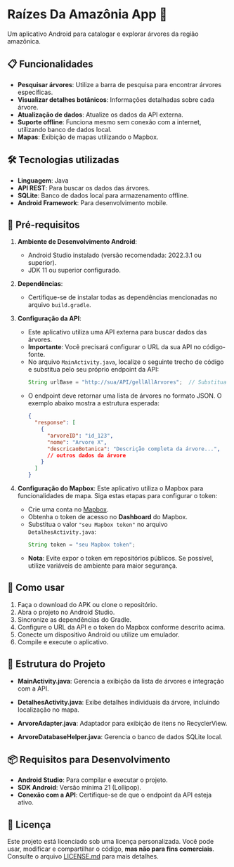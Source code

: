 # Raízes Da Amazônia App 🌳

Um aplicativo Android para catalogar e explorar árvores da região amazônica. 

## 📋 Funcionalidades

- **Pesquisar árvores**: Utilize a barra de pesquisa para encontrar árvores específicas.
- **Visualizar detalhes botânicos**: Informações detalhadas sobre cada árvore.
- **Atualização de dados**: Atualize os dados da API externa.
- **Suporte offline**: Funciona mesmo sem conexão com a internet, utilizando banco de dados local.
- **Mapas**: Exibição de mapas utilizando o Mapbox.

## 🛠️ Tecnologias utilizadas

- **Linguagem**: Java
- **API REST**: Para buscar os dados das árvores.
- **SQLite**: Banco de dados local para armazenamento offline.
- **Android Framework**: Para desenvolvimento mobile.

## 📝 Pré-requisitos
1. **Ambiente de Desenvolvimento Android**:
   - Android Studio instalado (versão recomendada: 2022.3.1 ou superior).
   - JDK 11 ou superior configurado.

2. **Dependências**:
   - Certifique-se de instalar todas as dependências mencionadas no arquivo `build.gradle`.

3. **Configuração da API**:
   - Este aplicativo utiliza uma API externa para buscar dados das árvores. 
   - **Importante**: Você precisará configurar o URL da sua API no código-fonte.
   - No arquivo `MainActivity.java`, localize o seguinte trecho de código e substitua pelo seu próprio endpoint da API:
     ```java
     String urlBase = "http://sua/API/gellAllArvores";  // Substitua com o URL da sua API
     ```
   - O endpoint deve retornar uma lista de árvores no formato JSON. O exemplo abaixo mostra a estrutura esperada:
     ```json
     {
       "response": [
         {
           "arvoreID": "id_123",
           "nome": "Arvore X",
           "descricaoBotanica": "Descrição completa da árvore...",
           // outros dados da árvore
         }
       ]
     }
     ```

4. **Configuração do Mapbox**:
   Este aplicativo utiliza o Mapbox para funcionalidades de mapa. Siga estas etapas para configurar o token:
   - Crie uma conta no [Mapbox](https://www.mapbox.com).
   - Obtenha o token de acesso no **Dashboard** do Mapbox.
   - Substitua o valor `"seu Mapbox token"` no arquivo `DetalhesActivity.java`:
     ```java
     String token = "seu Mapbox token";
     ```
   - **Nota**: Evite expor o token em repositórios públicos. Se possível, utilize variáveis de ambiente para maior segurança.

## 🚀 Como usar

1. Faça o download do APK ou clone o repositório.
2. Abra o projeto no Android Studio.
3. Sincronize as dependências do Gradle.
4. Configure o URL da API e o token do Mapbox conforme descrito acima.
5. Conecte um dispositivo Android ou utilize um emulador.
6. Compile e execute o aplicativo.

## 🚧 Estrutura do Projeto

- **MainActivity.java**:
  Gerencia a exibição da lista de árvores e integração com a API.
  
- **DetalhesActivity.java**:
  Exibe detalhes individuais da árvore, incluindo localização no mapa.

- **ArvoreAdapter.java**:
  Adaptador para exibição de itens no RecyclerView.

- **ArvoreDatabaseHelper.java**:
  Gerencia o banco de dados SQLite local.

## 📦 Requisitos para Desenvolvimento

- **Android Studio**: Para compilar e executar o projeto.
- **SDK Android**: Versão mínima 21 (Lollipop).
- **Conexão com a API**: Certifique-se de que o endpoint da API esteja ativo.

## 📜 Licença

Este projeto está licenciado sob uma licença personalizada. Você pode usar, modificar e compartilhar o código, **mas não para fins comerciais**. Consulte o arquivo [LICENSE.md](LICENSE.md) para mais detalhes.
